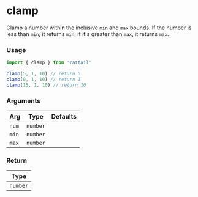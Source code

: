 # clamp

Clamp a number within the inclusive `min` and `max` bounds. If the number is less than `min`, it returns `min`; if it's greater than `max`, it returns `max`.

### Usage

```ts
import { clamp } from 'rattail'

clamp(5, 1, 10) // return 5
clamp(0, 1, 10) // return 1
clamp(15, 1, 10) // return 10
```

### Arguments

| Arg   |   Type   | Defaults |
| ----- | :------: | -------: |
| `num` | `number` |          |
| `min` | `number` |          |
| `max` | `number` |          |

### Return

|   Type   |
| :------: |
| `number` |
